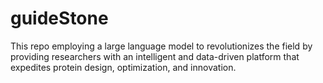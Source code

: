 # guideStone
This repo employing a large language model to revolutionizes the field by providing researchers with an intelligent and data-driven platform that expedites protein design, optimization, and innovation.

